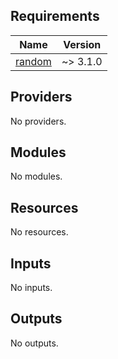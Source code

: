<!-- BEGIN_TF_DOCS -->
## Requirements

| Name | Version |
|------|---------|
| <a name="requirement_random"></a> [random](#requirement\_random) | ~> 3.1.0 |

## Providers

No providers.

## Modules

No modules.

## Resources

No resources.

## Inputs

No inputs.

## Outputs

No outputs.
<!-- END_TF_DOCS -->